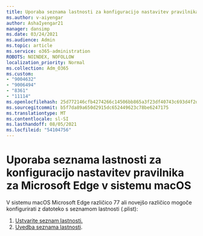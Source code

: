```yaml
---
title: Uporaba seznama lastnosti za konfiguracijo nastavitev pravilnika za Microsoft Edge v sistemu macOS
ms.author: v-aiyengar
author: AshaIyengar21
manager: dansimp
ms.date: 03/24/2021
ms.audience: Admin
ms.topic: article
ms.service: o365-administration
ROBOTS: NOINDEX, NOFOLLOW
localization_priority: Normal
ms.collection: Adm_O365
ms.custom:
- "9004632"
- "9006494"
- "8361"
- "11114"
ms.openlocfilehash: 25d772146cfb4274266c14506bb865a3f23df40743c693d4f2d22cf8ca701e52
ms.sourcegitcommit: b5f7da89a650d2915dc652449623c78be6247175
ms.translationtype: MT
ms.contentlocale: sl-SI
ms.lasthandoff: 08/05/2021
ms.locfileid: "54104756"
---
```

# <a name="use-a-property-list-to-configure-the-policy-settings-for-microsoft-edge-on-macos"></a>Uporaba seznama lastnosti za konfiguracijo nastavitev pravilnika za Microsoft Edge v sistemu macOS

V sistemu macOS Microsoft Edge različico 77 ali novejšo različico mogoče konfigurirati z datoteko s seznamom lastnosti (.plist):

1. [Ustvarite seznam lastnosti.](https://go.microsoft.com/fwlink/?linkid=2134726)
1. [Uvedba seznama lastnosti](https://go.microsoft.com/fwlink/?linkid=2134727).
